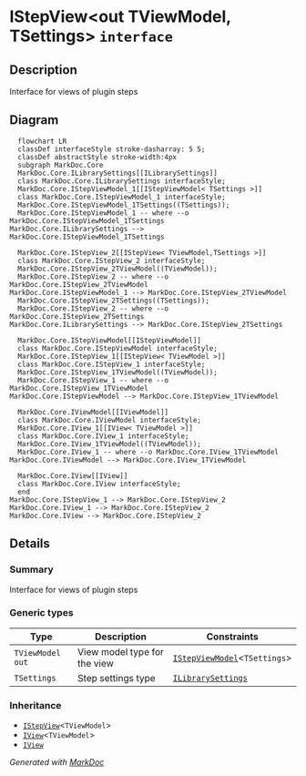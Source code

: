 # IStepView&lt;out TViewModel,  TSettings&gt; `interface`

## Description
Interface for views of plugin steps

## Diagram
```mermaid
  flowchart LR
  classDef interfaceStyle stroke-dasharray: 5 5;
  classDef abstractStyle stroke-width:4px
  subgraph MarkDoc.Core
  MarkDoc.Core.ILibrarySettings[[ILibrarySettings]]
  class MarkDoc.Core.ILibrarySettings interfaceStyle;
  MarkDoc.Core.IStepViewModel_1[[IStepViewModel< TSettings >]]
  class MarkDoc.Core.IStepViewModel_1 interfaceStyle;
  MarkDoc.Core.IStepViewModel_1TSettings((TSettings));
  MarkDoc.Core.IStepViewModel_1 -- where --o MarkDoc.Core.IStepViewModel_1TSettings
MarkDoc.Core.ILibrarySettings --> MarkDoc.Core.IStepViewModel_1TSettings

  MarkDoc.Core.IStepView_2[[IStepView< TViewModel,TSettings >]]
  class MarkDoc.Core.IStepView_2 interfaceStyle;
  MarkDoc.Core.IStepView_2TViewModel((TViewModel));
  MarkDoc.Core.IStepView_2 -- where --o MarkDoc.Core.IStepView_2TViewModel
MarkDoc.Core.IStepViewModel_1 --> MarkDoc.Core.IStepView_2TViewModel
  MarkDoc.Core.IStepView_2TSettings((TSettings));
  MarkDoc.Core.IStepView_2 -- where --o MarkDoc.Core.IStepView_2TSettings
MarkDoc.Core.ILibrarySettings --> MarkDoc.Core.IStepView_2TSettings

  MarkDoc.Core.IStepViewModel[[IStepViewModel]]
  class MarkDoc.Core.IStepViewModel interfaceStyle;
  MarkDoc.Core.IStepView_1[[IStepView< TViewModel >]]
  class MarkDoc.Core.IStepView_1 interfaceStyle;
  MarkDoc.Core.IStepView_1TViewModel((TViewModel));
  MarkDoc.Core.IStepView_1 -- where --o MarkDoc.Core.IStepView_1TViewModel
MarkDoc.Core.IStepViewModel --> MarkDoc.Core.IStepView_1TViewModel

  MarkDoc.Core.IViewModel[[IViewModel]]
  class MarkDoc.Core.IViewModel interfaceStyle;
  MarkDoc.Core.IView_1[[IView< TViewModel >]]
  class MarkDoc.Core.IView_1 interfaceStyle;
  MarkDoc.Core.IView_1TViewModel((TViewModel));
  MarkDoc.Core.IView_1 -- where --o MarkDoc.Core.IView_1TViewModel
MarkDoc.Core.IViewModel --> MarkDoc.Core.IView_1TViewModel

  MarkDoc.Core.IView[[IView]]
  class MarkDoc.Core.IView interfaceStyle;
  end
MarkDoc.Core.IStepView_1 --> MarkDoc.Core.IStepView_2
MarkDoc.Core.IView_1 --> MarkDoc.Core.IStepView_2
MarkDoc.Core.IView --> MarkDoc.Core.IStepView_2
```

## Details
### Summary
Interface for views of plugin steps

### Generic types
| Type | Description | Constraints |
| --- | --- | --- |
| `TViewModel` `out` | View model type for the view | [`IStepViewModel`](./IStepViewModelT.md)&lt;`TSettings`&gt; |
| `TSettings` | Step settings type | [`ILibrarySettings`](./ILibrarySettings.md) |

### Inheritance
 - [`IStepView`](./IStepViewT.md)&lt;`TViewModel`&gt;
 - [`IView`](./IViewT.md)&lt;`TViewModel`&gt;
 - [
`IView`
](./IView.md)

*Generated with* [*MarkDoc*](https://github.com/hailstorm75/MarkDoc.Core)
